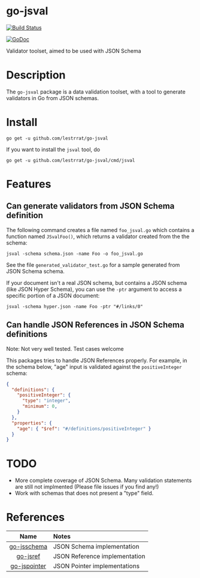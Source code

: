 # go-jsval

[![Build Status](https://travis-ci.org/lestrrat/go-jsval.svg?branch=master)](https://travis-ci.org/lestrrat/go-jsval)

[![GoDoc](https://godoc.org/github.com/lestrrat/go-jsval?status.svg)](https://godoc.org/github.com/lestrrat/go-jsval)

Validator toolset, aimed to be used with JSON Schema

# Description

The `go-jsval` package is a data validation toolset, with
a tool to generate validators in Go from JSON schemas.

# Install

```
go get -u github.com/lestrrat/go-jsval
```

If you want to install the `jsval` tool, do

```
go get -u github.com/lestrrat/go-jsval/cmd/jsval
```

# Features

## Can generate validators from JSON Schema definition

The following command creates a file named `foo_jsval.go` 
which contains a function named `JSvalFoo()`, which
returns a validator created from the the schema:

```
jsval -schema schema.json -name Foo -o foo_jsval.go
```

See the file `generated_validator_test.go` for a sample
generated from JSON Schema schema.

If your document isn't a real JSON schema, but contains a
JSON schema (like JSON Hyper Schema), you can use the `-ptr`
argument to access a specific portion of a JSON document:

```
jsval -schema hyper.json -name Foo -ptr "#/links/0"
```

## Can handle JSON References in JSON Schema definitions

Note: Not very well tested. Test cases welcome

This packages tries to handle JSON References properly.
For example, in the schema below, "age" input is validated
against the `positiveInteger` schema:

```json
{
  "definitions": {
    "positiveInteger": {
      "type": "integer",
      "minimum": 0,
    }
  },
  "properties": {
    "age": { "$ref": "#/definitions/positiveInteger" }
  }
}
```

# TODO

* More complete coverage of JSON Schema. Many validation statements are still not implmented (Please file issues if you find any!)
* Work with schemas that does not present a "type" field.

# References

| Name                                                     | Notes                         |
|:--------------------------------------------------------:|:------------------------------|
| [go-jsschema](https://github.com/lestrrat/go-jsschema)   | JSON Schema implementation    |
| [go-jsref](https://github.com/lestrrat/go-jsref)         | JSON Reference implementation |
| [go-jspointer](https://github.com/lestrrat/go-jspointer) | JSON Pointer implementations  |

